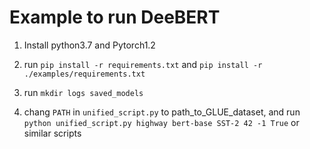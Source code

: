 # Example to run DeeBERT

1. Install python3.7 and Pytorch1.2

2. run `pip install -r requirements.txt` and `pip install -r ./examples/requirements.txt`

3. run `mkdir logs saved_models`

4. chang `PATH` in `unified_script.py` to path_to_GLUE_dataset, and run `python unified_script.py highway bert-base SST-2 42 -1 True`
   or similar scripts


